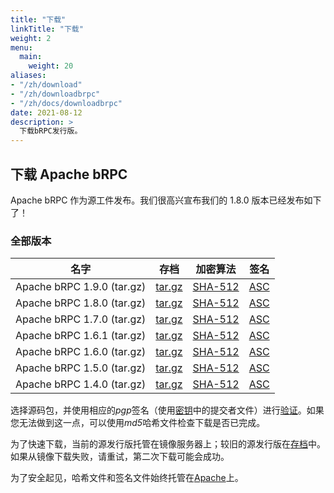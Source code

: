 ```yaml
---
title: "下载"
linkTitle: "下载"
weight: 2
menu:
  main:
    weight: 20
aliases:
- "/zh/download"
- "/zh/downloadbrpc"
- "/zh/docs/downloadbrpc"
date: 2021-08-12
description: >
  下载bRPC发行版。
---
```

<!--
{% comment %}
Licensed to the Apache Software Foundation (ASF) under one or more
contributor license agreements.  See the NOTICE file distributed with
this work for additional information regarding copyright ownership.
The ASF licenses this file to you under the Apache License, Version 2.0
(the "License"); you may not use this file except in compliance with
the License.  You may obtain a copy of the License at

http://www.apache.org/licenses/LICENSE-2.0

Unless required by applicable law or agreed to in writing, software
distributed under the License is distributed on an "AS IS" BASIS,
WITHOUT WARRANTIES OR CONDITIONS OF ANY KIND, either express or implied.
See the License for the specific language governing permissions and
limitations under the License.
{% endcomment %}
-->
## 下载 Apache bRPC

Apache bRPC 作为源工件发布。我们很高兴宣布我们的 1.8.0 版本已经发布如下了！


### 全部版本

<!--when pass vote, we can change it back to Release Artifacts
-->
<table class="table table-hover sortable">
    <thead>
        <tr>
            <th><b>名字</b></th>
            <th><b>存档</b></th>
            <th><b>加密算法</b></th>
            <th><b>签名</b></th>
        </tr>
    </thead>
    <tbody>
        <tr>
            <td>Apache bRPC 1.9.0 (tar.gz)</td>
            <td><a href="https://dlcdn.apache.org/brpc/1.9.0/apache-brpc-1.9.0-src.tar.gz">tar.gz</a></td>
            <td><a href="https://downloads.apache.org/brpc/1.9.0/apache-brpc-1.9.0-src.tar.gz.sha512">SHA-512</a></td>
            <td><a href="https://downloads.apache.org/brpc/1.9.0/apache-brpc-1.9.0-src.tar.gz.asc">ASC</a></td>
        </tr>
        <tr>
            <td>Apache bRPC 1.8.0 (tar.gz)</td>
            <td><a href="https://dlcdn.apache.org/brpc/1.8.0/apache-brpc-1.8.0-src.tar.gz">tar.gz</a></td>
            <td><a href="https://downloads.apache.org/brpc/1.8.0/apache-brpc-1.8.0-src.tar.gz.sha512">SHA-512</a></td>
            <td><a href="https://downloads.apache.org/brpc/1.8.0/apache-brpc-1.8.0-src.tar.gz.asc">ASC</a></td>
        </tr>
        <tr>
            <td>Apache bRPC 1.7.0 (tar.gz)</td>
            <td><a href="https://dlcdn.apache.org/brpc/1.7.0/apache-brpc-1.7.0-src.tar.gz">tar.gz</a></td>
            <td><a href="https://downloads.apache.org/brpc/1.7.0/apache-brpc-1.7.0-src.tar.gz.sha512">SHA-512</a></td>
            <td><a href="https://downloads.apache.org/brpc/1.7.0/apache-brpc-1.7.0-src.tar.gz.asc">ASC</a></td>
        </tr>
        <tr>
            <td>Apache bRPC 1.6.1 (tar.gz)</td>
            <td><a href="https://dlcdn.apache.org/brpc/1.6.1/apache-brpc-1.6.1-src.tar.gz">tar.gz</a></td>
            <td><a href="https://downloads.apache.org/brpc/1.6.1/apache-brpc-1.6.1-src.tar.gz.sha512">SHA-512</a></td>
            <td><a href="https://downloads.apache.org/brpc/1.6.1/apache-brpc-1.6.1-src.tar.gz.asc">ASC</a></td>
        </tr>
        <tr>
            <td>Apache bRPC 1.6.0 (tar.gz)</td>
            <td><a href="https://dlcdn.apache.org/brpc/1.6.0/apache-brpc-1.6.0-src.tar.gz">tar.gz</a></td>
            <td><a href="https://downloads.apache.org/brpc/1.6.0/apache-brpc-1.6.0-src.tar.gz.sha512">SHA-512</a></td>
            <td><a href="https://downloads.apache.org/brpc/1.6.0/apache-brpc-1.6.0-src.tar.gz.asc">ASC</a></td>
        </tr>
        <tr>
            <td>Apache bRPC 1.5.0 (tar.gz)</td>
            <td><a href="https://dlcdn.apache.org/brpc/1.5.0/apache-brpc-1.5.0-src.tar.gz">tar.gz</a></td>
            <td><a href="https://downloads.apache.org/brpc/1.5.0/apache-brpc-1.5.0-src.tar.gz.sha512">SHA-512</a></td>
            <td><a href="https://downloads.apache.org/brpc/1.5.0/apache-brpc-1.5.0-src.tar.gz.asc">ASC</a></td>
        </tr>
        <tr>
            <td>Apache bRPC 1.4.0 (tar.gz)</td>
            <td><a href="https://dlcdn.apache.org/brpc/1.4.0/apache-brpc-1.4.0-src.tar.gz">tar.gz</a></td>
            <td><a href="https://downloads.apache.org/brpc/1.4.0/apache-brpc-1.4.0-src.tar.gz.sha512">SHA-512</a></td>
            <td><a href="https://downloads.apache.org/brpc/1.4.0/apache-brpc-1.4.0-src.tar.gz.asc">ASC</a></td>
        </tr>
        <!--tr>
            <td>Release Notes</td>
            <td><a href="/releases/spark/{{ site.data.project.latest_release }}/release-notes">{{ site.data.project.latest_release }}</a></td>
            <td></td>
            <td></td>
            <td></td>
        </tr-->
    </tbody>
</table>

选择源码包，并使用相应的*pgp*签名（使用[密钥](https://downloads.apache.org/brpc/KEYS)中的提交者文件）进行[验证](https://www.apache.org/dyn/closer.cgi#verify)。如果您无法做到这一点，可以使用*md5*哈希文件检查下载是否已完成。

为了快速下载，当前的源发行版托管在镜像服务器上；较旧的源发行版在[存档](https://archive.apache.org/dist/brpc/)中。如果从镜像下载失败，请重试，第二次下载可能会成功。

为了安全起见，哈希文件和签名文件始终托管在[Apache](https://www.apache.org)上。

